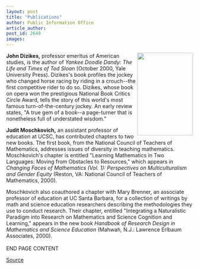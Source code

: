 ```yaml
---
layout: post
title: "Publications"
author: Public Information Office
article_author: 
post_id: 2649
images:
---
```


<p>
  <img align="right" border="0" height="224" src="../art/dizikes.book.150.jpg" width="150" alt=""><b>John Dizikes,</b> professor emeritus of American studies, is the author of <i>Yankee Doodle Dandy: The Life and Times of Tod Sloan</i> (October 2000, Yale University Press). Dizikes's book profiles the jockey who changed horse racing by riding in a crouch--the first competitive rider to do so. Dizikes, whose book on opera won the prestigious National Book Critics Circle Award, tells the story of this world's most famous turn-of-the-century jockey. An early review states, "A true gem of a book--a page-turner that is nonetheless full of understated wisdom."
</p>
<p>
  <b>Judit Moschkovich,</b> an assistant professor of education at UCSC, has contributed chapters to two new books. The first book, from the National Council of Teachers of Mathematics, addresses issues of diversity in teaching mathematics. Moschkovich's chapter is entitled "Learning Mathematics in Two Languages: Moving from Obstacles to Resources," which appears in <i>Changing Faces of Mathematics (Vol. 1): Perspectives on Multiculturalism and Gender Equity</i> (Reston, VA: National Council of Teachers of Mathematics, 2000).
</p>
<p>
  Moschkovich also coauthored a chapter with Mary Brenner, an associate professor of education at UC Santa Barbara, for a collection of writings by math and science education researchers describing the methodologies they use to conduct research. Their chapter, entitled "Integrating a Naturalistic Paradigm into Research on Mathematics and Science Cognition and Learning," appears in the new book <i>Handbook of Research Design in Mathematics and Science Education</i> (Mahwah, N.J.: Lawrence Erlbaum Associates, 2000).<br>
  <br>
  END PAGE CONTENT
</p>
<p><a href="http://www1.ucsc.edu/currents/00-01/10-02/pubs.html" title="Permalink to pubs">Source</a></p>
